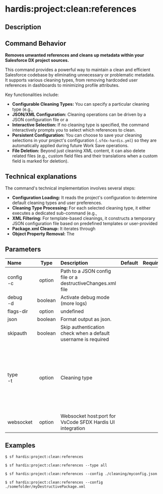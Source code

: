 <!-- This file has been generated with command 'sf hardis:doc:plugin:generate'. Please do not update it manually or it may be overwritten -->
# hardis:project:clean:references

## Description


## Command Behavior

**Removes unwanted references and cleans up metadata within your Salesforce DX project sources.**

This command provides a powerful way to maintain a clean and efficient Salesforce codebase by eliminating unnecessary or problematic metadata. It supports various cleaning types, from removing hardcoded user references in dashboards to minimizing profile attributes.

Key functionalities include:

- **Configurable Cleaning Types:** You can specify a particular cleaning type (e.g., 
- **JSON/XML Configuration:** Cleaning operations can be driven by a JSON configuration file or a 
- **Interactive Selection:** If no cleaning type is specified, the command interactively prompts you to select which references to clean.
- **Persistent Configuration:** You can choose to save your cleaning selections in your project's configuration (`.sfdx-hardis.yml`) so they are automatically applied during future Work Save operations.
- **File Deletion:** Beyond just cleaning XML content, it can also delete related files (e.g., custom field files and their translations when a custom field is marked for deletion).

## Technical explanations

The command's technical implementation involves several steps:

- **Configuration Loading:** It reads the project's configuration to determine default cleaning types and user preferences.
- **Cleaning Type Processing:** For each selected cleaning type, it either executes a dedicated sub-command (e.g., 
- **XML Filtering:** For template-based cleanings, it constructs a temporary JSON configuration file based on predefined templates or user-provided 
- **Package.xml Cleanup:** It iterates through 
- **Object Property Removal:** The 


## Parameters

| Name          |  Type   | Description                                                   | Default | Required |                                                                                            Options                                                                                            |
|:--------------|:-------:|:--------------------------------------------------------------|:-------:|:--------:|:---------------------------------------------------------------------------------------------------------------------------------------------------------------------------------------------:|
| config<br/>-c | option  | Path to a JSON config file or a destructiveChanges.xml file   |         |          |                                                                                                                                                                                               |
| debug<br/>-d  | boolean | Activate debug mode (more logs)                               |         |          |                                                                                                                                                                                               |
| flags-dir     | option  | undefined                                                     |         |          |                                                                                                                                                                                               |
| json          | boolean | Format output as json.                                        |         |          |                                                                                                                                                                                               |
| skipauth      | boolean | Skip authentication check when a default username is required |         |          |                                                                                                                                                                                               |
| type<br/>-t   | option  | Cleaning type                                                 |         |          | all<br/>caseentitlement<br/>dashboards<br/>datadotcom<br/>destructivechanges<br/>localfields<br/>productrequest<br/>entitlement<br/>flowPositions<br/>sensitiveMetadatas<br/>minimizeProfiles |
| websocket     | option  | Websocket host:port for VsCode SFDX Hardis UI integration     |         |          |                                                                                                                                                                                               |

## Examples

```shell
$ sf hardis:project:clean:references
```

```shell
$ sf hardis:project:clean:references --type all
```

```shell
$ sf hardis:project:clean:references --config ./cleaning/myconfig.json
```

```shell
$ sf hardis:project:clean:references --config ./somefolder/myDestructivePackage.xml
```


